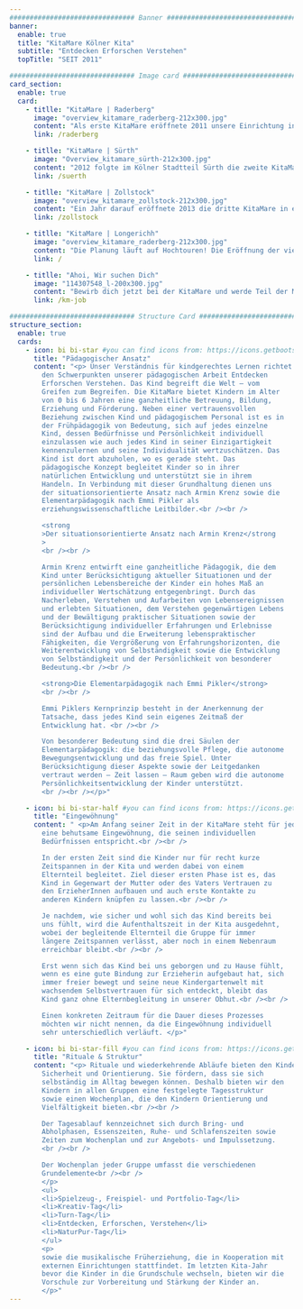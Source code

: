```yaml
---
############################### Banner #################################
banner:
  enable: true
  title: "KitaMare Kölner Kita"
  subtitle: "Entdecken Erforschen Verstehen"
  topTitle: "SEIT 2011"

############################### Image card #################################
card_section:
  enable: true
  card:
    - titlle: "KitaMare | Raderberg"
      image: "overview_kitamare_raderberg-212x300.jpg"
      content: "Als erste KitaMare eröffnete 2011 unsere Einrichtung in Köln Raderberg. Hier werden 88 Kinder zwischen einem halben und sechs Jahren in fünf Gruppen betreut."
      link: /raderberg

    - titlle: "KitaMare | Sürth"
      image: "Overview_kitamare_sürth-212x300.jpg"
      content: "2012 folgte im Kölner Stadtteil Sürth die zweite KitaMare. In sechs Gruppen werden 110 Kinder im Alter von einem halben bis sechs Jahren betreut."
      link: /suerth

    - titlle: "KitaMare | Zollstock"
      image: "overview_kitamare_zollstock-212x300.jpg"
      content: "Ein Jahr darauf eröffnete 2013 die dritte KitaMare in einer neuen Wohnsiedlung in Köln Zollstock. Hier werden ebenfalls 110 Kinder in 6 Gruppen betreut."
      link: /zollstock

    - titlle: "KitaMare | Longerichh"
      image: "overview_kitamare_raderberg-212x300.jpg"
      content: "Die Planung läuft auf Hochtouren! Die Eröffnung der vierten KitaMare mit sechs Gruppen im Stadtteil Köln Longerich ist für Anfang/ Mitte 2021 geplant."
      link: /

    - titlle: "Ahoi, Wir suchen Dich"
      image: "114307548_l-200x300.jpg"
      content: "Bewirb dich jetzt bei der KitaMare und werde Teil der Mannschaft."
      link: /km-job

############################### Structure Card #################################
structure_section:
  enable: true
  cards:
    - icon: bi bi-star #you can find icons from: https://icons.getbootstrap.com/
      title: "Pädagogischer Ansatz"
      content: "<p> Unser Verständnis für kindgerechtes Lernen richtet sich nach
        den Schwerpunkten unserer pädagogischen Arbeit Entdecken
        Erforschen Verstehen. Das Kind begreift die Welt – vom
        Greifen zum Begreifen. Die KitaMare bietet Kindern im Alter
        von 0 bis 6 Jahren eine ganzheitliche Betreuung, Bildung,
        Erziehung und Förderung. Neben einer vertrauensvollen
        Beziehung zwischen Kind und pädagogischem Personal ist es in
        der Frühpädagogik von Bedeutung, sich auf jedes einzelne
        Kind, dessen Bedürfnisse und Persönlichkeit individuell
        einzulassen wie auch jedes Kind in seiner Einzigartigkeit
        kennenzulernen und seine Individualität wertzuschätzen. Das
        Kind ist dort abzuholen, wo es gerade steht. Das
        pädagogische Konzept begleitet Kinder so in ihrer
        natürlichen Entwicklung und unterstützt sie in ihrem
        Handeln. In Verbindung mit dieser Grundhaltung dienen uns
        der situationsorientierte Ansatz nach Armin Krenz sowie die
        Elementarpädagogik nach Emmi Pikler als
        erziehungswissenschaftliche Leitbilder.<br /><br />

        <strong
        >Der situationsorientierte Ansatz nach Armin Krenz</strong
        >
        <br /><br />

        Armin Krenz entwirft eine ganzheitliche Pädagogik, die dem
        Kind unter Berücksichtigung aktueller Situationen und der
        persönlichen Lebensbereiche der Kinder ein hohes Maß an
        individueller Wertschätzung entgegenbringt. Durch das
        Nacherleben, Verstehen und Aufarbeiten von Lebensereignissen
        und erlebten Situationen, dem Verstehen gegenwärtigen Lebens
        und der Bewältigung praktischer Situationen sowie der
        Berücksichtigung individueller Erfahrungen und Erlebnisse
        sind der Aufbau und die Erweiterung lebenspraktischer
        Fähigkeiten, die Vergrößerung von Erfahrungshorizonten, die
        Weiterentwicklung von Selbständigkeit sowie die Entwicklung
        von Selbständigkeit und der Persönlichkeit von besonderer
        Bedeutung.<br /><br />

        <strong>Die Elementarpädagogik nach Emmi Pikler</strong>
        <br /><br />

        Emmi Piklers Kernprinzip besteht in der Anerkennung der
        Tatsache, dass jedes Kind sein eigenes Zeitmaß der
        Entwicklung hat. <br /><br />

        Von besonderer Bedeutung sind die drei Säulen der
        Elementarpädagogik: die beziehungsvolle Pflege, die autonome
        Bewegungsentwicklung und das freie Spiel. Unter
        Berücksichtigung dieser Aspekte sowie der Leitgedanken
        vertraut werden – Zeit lassen – Raum geben wird die autonome
        Persönlichkeitsentwicklung der Kinder unterstützt.
        <br /><br /></p>"

    - icon: bi bi-star-half #you can find icons from: https://icons.getbootstrap.com/
      title: "Eingewöhnung"
      content: " <p>Am Anfang seiner Zeit in der KitaMare steht für jedes Kind
        eine behutsame Eingewöhnung, die seinen individuellen
        Bedürfnissen entspricht.<br /><br />

        In der ersten Zeit sind die Kinder nur für recht kurze
        Zeitspannen in der Kita und werden dabei von einem
        Elternteil begleitet. Ziel dieser ersten Phase ist es, das
        Kind in Gegenwart der Mutter oder des Vaters Vertrauen zu
        den ErzieherInnen aufbauen und auch erste Kontakte zu
        anderen Kindern knüpfen zu lassen.<br /><br />

        Je nachdem, wie sicher und wohl sich das Kind bereits bei
        uns fühlt, wird die Aufenthaltszeit in der Kita ausgedehnt,
        wobei der begleitende Elternteil die Gruppe für immer
        längere Zeitspannen verlässt, aber noch in einem Nebenraum
        erreichbar bleibt.<br /><br />

        Erst wenn sich das Kind bei uns geborgen und zu Hause fühlt,
        wenn es eine gute Bindung zur Erzieherin aufgebaut hat, sich
        immer freier bewegt und seine neue Kindergartenwelt mit
        wachsendem Selbstvertrauen für sich entdeckt, bleibt das
        Kind ganz ohne Elternbegleitung in unserer Obhut.<br /><br />

        Einen konkreten Zeitraum für die Dauer dieses Prozesses
        möchten wir nicht nennen, da die Eingewöhnung individuell
        sehr unterschiedlich verläuft. </p>"

    - icon: bi bi-star-fill #you can find icons from: https://icons.getbootstrap.com/
      title: "Rituale & Struktur"
      content: "<p> Rituale und wiederkehrende Abläufe bieten den Kindern
        Sicherheit und Orientierung. Sie fördern, dass sie sich
        selbständig im Alltag bewegen können. Deshalb bieten wir den
        Kindern in allen Gruppen eine festgelegte Tagesstruktur
        sowie einen Wochenplan, die den Kindern Orientierung und
        Vielfältigkeit bieten.<br /><br />

        Der Tagesablauf kennzeichnet sich durch Bring- und
        Abholphasen, Essenszeiten, Ruhe- und Schlafenszeiten sowie
        Zeiten zum Wochenplan und zur Angebots- und Impulssetzung.
        <br /><br />

        Der Wochenplan jeder Gruppe umfasst die verschiedenen
        Grundelemente<br /><br />
        </p>
        <ul>
        <li>Spielzeug-, Freispiel- und Portfolio-Tag</li>
        <li>Kreativ-Tag</li>
        <li>Turn-Tag</li>
        <li>Entdecken, Erforschen, Verstehen</li>
        <li>NaturPur-Tag</li>
        </ul>
        <p>
        sowie die musikalische Früherziehung, die in Kooperation mit
        externen Einrichtungen stattfindet. Im letzten Kita-Jahr
        bevor die Kinder in die Grundschule wechseln, bieten wir die
        Vorschule zur Vorbereitung und Stärkung der Kinder an.
        </p>"
---
```

